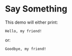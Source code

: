 Say Something
=============

This demo will either print:
```
Hello, my friend!
```

or:
```
Goodbye, my friend!
```

